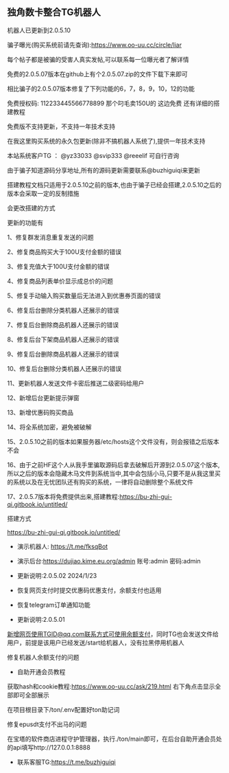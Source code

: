 ## 独角数卡整合TG机器人

机器人已更新到2.0.5.10 

骗子曝光(购买系统前请先查询):https://www.oo-uu.cc/circle/liar  

每个帖子都是被骗的受害人真实发帖,可以联系每一位曝光者了解详情

免费的2.0.5.07版本在github上有个2.0.5.07.zip的文件下载下来即可

相比骗子的2.0.5.07版本修复了下列功能的6，7，8，9，10，12的功能

免费授权码:  112233445566778899   那个叼毛卖150U的   这边免费  还有详细的搭建教程

免费版不支持更新，不支持一年技术支持

在我这里购买系统的永久包更新(除非不搞机器人系统了),提供一年技术支持

本站系统客户TG ： @yz33033   @svip333    @reeelif    可自行咨询

由于骗子知道源码分享地址,所有的源码更新需要联系@buzhiguiqi来更新

搭建教程文档只适用于2.0.5.10之前的版本,也由于骗子已经会搭建,2.0.5.10之后的版本会采取一定的反制措施

会更改搭建的方式

更新的功能有

1、修复群发消息重复发送的问题

2、修复商品购买大于100U支付金额的错误

3、修复充值大于100U支付金额的错误

4、修复商品列表单价显示成总价的问题

5、修复手动输入购买数量后无法进入到优惠券页面的错误

6、修复后台删除分类机器人还展示的错误

7、修复后台删除商品机器人还展示的错误

8、修复后台下架商品机器人还展示的错误

9、修复后台删除商品机器人还展示的错误

10、修复后台删除分类机器人还展示的错误

11、更新机器人发送文件卡密后推送二级密码给用户

12、新增后台更新提示弹窗

13、新增优惠码购买商品

14、将全系统加密，避免被破解

15、2.0.5.10之前的版本如果服务器/etc/hosts这个文件没有，则会报错之后版本不会

16、由于之前HF这个人从我手里骗取源码后拿去破解后开源到2.0.5.07这个版本,所以之后的版本会隐藏木马文件到系统当中,其中会包括小马,只要不是从我这里买的系统以及在无忧团队还有购买的系统，一律将自动删除整个系统文件

17、2.0.5.7版本将免费提供出来,搭建教程:https://bu-zhi-gui-qi.gitbook.io/untitled/

搭建方式

https://bu-zhi-gui-qi.gitbook.io/untitled/

- 演示机器人: https://t.me/fksqBot

- 演示后台:https://dujiao.kime.eu.org/admin  账号:admin    密码:admin

- 更新说明:2.0.5.02  2024/1/23

- 恢复网页支付时提交优惠码优惠支付，余额支付也适用

- 恢复telegram订单通知功能

- 更新说明:2.0.5.01

新增网页使用TGID@qq.com联系方式可使用余额支付，同时TG也会发送文件给用户，前提是该用户已经发送/start给机器人，没有拉黑停用机器人

修复机器人余额支付的问题

- 自助开通会员教程

获取hash和cookie教程:https://www.oo-uu.cc/ask/219.html 右下角点击显示全部即可全部展示

在项目根目录下/ton/.env配置好ton助记词

修复epusdt支付不出马的问题

在宝塔的软件商店进程守护管理器，执行./ton/main即可，在后台自助开通会员处的api填写http://127.0.0.1:8888

- 联系客服TG:https://t.me/buzhiguiqi
